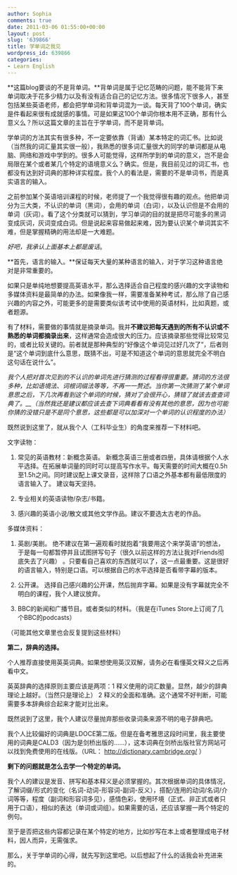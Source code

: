 ```yaml
---
author: Sophia
comments: true
date: 2011-03-06 01:55:00+00:00
layout: post
slug: '639866'
title: 学单词之我见
wordpress_id: 639866
categories:
- Learn English
---
```


**这篇blog要谈的不是背单词。**背单词是属于记忆范畴的问题，能不能背下来单词取决于花多少精力以及有没有适合自己的记忆方法。很多情况下很多人，甚至包括某些英语老师，都会把学单词和背单词混为一谈。每天背了100个单词，确实是件看起来很有成就感的事情。可是如果这100个单词你根本用不正确，那有什么意义么？所以这篇文章的主旨在于学单词，而不是背单词。

学单词的方法其实有很多种，不一定要依靠（背诵）某本特定的词汇书。比如说（当然我的词汇量其实很一般），我熟悉的很多词汇量很大的同学的单词都是从电脑、网络和游戏中学到的。很多人可能觉得，这样所学到的单词的意义，岂不是会局限在某个或者某几个特定的语境意义么？确实。但是，我目前见过的词汇书，也都没有达到好词典的那种详实程度。我个人的看法是，需要的不是单词书，而是真实语言的输入。

之前参加某个英语培训课程的时候，老师提了一个我觉得很有趣的观点。他把单词分为三大类，不认识的单词（黑词），会用的单词（白词），以及认识但是不会用的单词（灰词）。看了这个分类就可以猜到，学习单词的目的就是把尽可能多的黑词变成灰词，灰词变成白词。但是说起来容易做起来难，因为要认识某个单词其实不难，但是掌握精确的用法却是一大难题。

_好吧，我承认上面基本上都是废话_。

**首先，语言的输入。**保证每天大量的某种语言的输入，对于学习这种语言绝对是非常重要的。

如果只是单纯地想要提高英语水平，那么选择适合自己程度的感兴趣的文字读物和多媒体资料是最简单的办法。如果像我一样，需要准备某种考试，那么除了自己感兴趣的内容之外，可能更多的是需要类似该考试中使用的英语材料，比如真题，或者题源。

有了材料，需要做的事情就是摘录单词。我并**不建议把每天遇到的所有不认识或不熟悉的单词都摘录出来**，这样通常会造成很大的压力。应该摘录那些觉得比较常见的，或者比较关键的。前者就是那种典型的“好像这个单词见过好几次了”，后者则是“这个单词到底什么意思，既猜不出，可是不知道这个单词的意思就完全不明白这句话在说什么”。

_我个人把对首次见到的不认识的单词先进行猜测的过程看得很重要。猜词的方法很多种，比如语境法、词根词缀法等等，不再一一赘述。当你第一次猜测了某个单词意思之后，下几次再看到这个单词的时候，猜对了会很开心，猜错了就该去查查词典了。__（当然我还是建议都应该去查下词典看看有没有其他的意思，因为也可能你猜的没错只是不是同个意思，这些都是可以加深对一个单词的认识程度的办法）_

既然说到这里了，就从我个人（工科毕业生）的角度来推荐一下材料吧。

文字读物：



	
  1. 常见的英语教材：新概念英语。
新概念英语三册或者四册，具体请根据个人水平选择。在拓展单词量的同时可以提高写作水平。每天需要的时间大概在0.5h至1.5h之间。同时建议配上课文录音，这样除了口语之外基本都有最低限度的语言输入了。 建议每天坚持。

	
  2. 专业相关的英语读物/杂志/书籍。

	
  3. 感兴趣的英语小说/散文或其他文学作品。建议不要选太古老的作品。


多媒体资料：

	
  1. 英剧/美剧。
绝不建议在第一遍观看时就抱着“我要用这个来学英语”的想法，于是每一句都暂停并且试图拼写句子（很久以前这样的方法让我对Friends彻底失去了兴趣） 。只要看自己喜欢的东西就可以了，这一点最重要。这是很好的语言输入，特别是口语。可以根据自己的水平选择是否看带字幕的版本。

	
  2. 公开课。
选择自己感兴趣的公开课，然后抛弃字幕。如果是没有字幕就完全不明白的课程，我个人建议放弃。

	
  3. BBC的新闻和广播节目。或者类似的材料。（我是在iTunes Store上订阅了几个BBC的podcasts）


（可能其他文章里也会反复提到这些材料）



**第二，辞典的选择。**

个人推荐直接使用英英词典。如果想使用英汉双解，请务必在看懂英文释义之后再看中文。

英英辞典的选择原则主要应该是两项：1 释义使用的词汇数量。显然，越少的辞典理论上越好。（当然只是理论上） 2 释义的全面和准确。这个通常不好判断，可能需要多本辞典综合起来才能对比出来。

既然说到了这里，我个人建议尽量抛弃那些收录词条来源不明的电子辞典吧。

我个人比较偏好的词典是LDOCE第二版。但是在备考雅思这段时间里，我主要使用的词典是CALD3（因为是剑桥出版的……），这本词典在剑桥出版社官方网站可以找到免费使用的在线版。（URL： http://dictionary.cambridge.org/ ）



**剩下的问题就是怎么去学一个特定的单词。**

我个人的建议是发音、拼写和基本释义是必须掌握的。其次根据单词的具体情况，了解词缀/形式的变化（名词-动词-形容词-副词-反义），搭配/连用的动词/名词/介词等等，程度（副词和形容词多见），感情色彩，使用环境（正式、非正式或者只用于口语），相似的表达（单词或词组）。如果需要的话，还应该掌握一两个特定的例句。

至于是否把这些内容都记录在某个特定的地方，比如抄写在本上或者整理成电子材料，因人而异，无需强求。



那么，关于学单词的心得，就先写到这里吧。以后想起了什么的话我会补充进来的。
